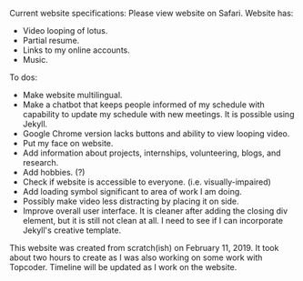Current website specifications:
Please view website on Safari.
Website has:
* Video looping of lotus.
* Partial resume.
* Links to my online accounts.
* Music.

To dos:
* Make website multilingual.
* Make a chatbot that keeps people informed of my schedule with capability to update my schedule with new meetings.  It is possible using Jekyll.
* Google Chrome version lacks buttons and ability to view looping video.
* Put my face on website.
* Add information about projects, internships, volunteering, blogs, and research.
* Add hobbies. (?)
* Check if website is accessible to everyone. (i.e. visually-impaired)
* Add loading symbol significant to area of work I am doing.
* Possibly make video less distracting by placing it on side.
* Improve overall user interface.  It is cleaner after adding the closing div element, but it is still not clean at all.  I need to see if I can incorporate Jekyll's creative template.

This website was created from scratch(ish) on February 11, 2019.  It took about two hours to create as I was also working on some work with Topcoder.  Timeline will be updated as I work on the website.
